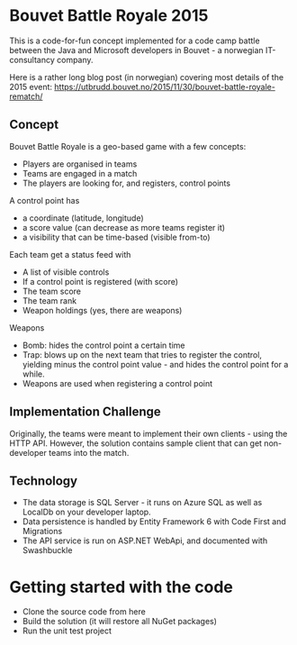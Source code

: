 Bouvet Battle Royale 2015
=========================
This is a code-for-fun concept implemented for a code camp battle between the Java and Microsoft developers in Bouvet - a norwegian IT-consultancy company.

Here is a rather long blog post (in norwegian) covering most details of the 2015 event:
https://utbrudd.bouvet.no/2015/11/30/bouvet-battle-royale-rematch/

## Concept ###
Bouvet Battle Royale is a geo-based game with a few concepts:
- Players are organised in teams
- Teams are engaged in a match
- The players are looking for, and registers, control points

A control point has
- a coordinate (latitude, longitude)
- a score value (can decrease as more teams register it)
- a visibility that can be time-based (visible from-to)

Each team get a status feed with
- A list of visible controls 
- If a control point is registered (with score)
- The team score
- The team rank
- Weapon holdings (yes, there are weapons)

Weapons
- Bomb: hides the control point a certain time
- Trap: blows up on the next team that tries to register the control, yielding minus the control point value - and hides the control point for a while.
- Weapons are used when registering a control point

## Implementation Challenge ##
Originally, the teams were meant to implement their own clients - using the HTTP API. However, the solution contains sample client that can get non-developer teams into the match.

## Technology ##
- The data storage is SQL Server - it runs on Azure SQL as well as LocalDb on your developer laptop.
- Data persistence is handled by Entity Framework 6 with Code First and Migrations
- The API service is run on ASP.NET WebApi, and documented with Swashbuckle

# Getting started with the code #
- Clone the source code from here
- Build the solution (it will restore all NuGet packages)
- Run the unit test project
